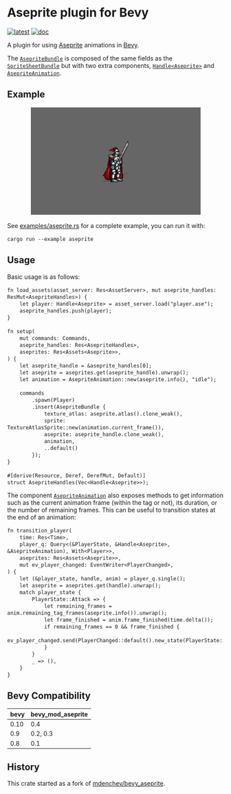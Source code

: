 # Aseprite plugin for Bevy

[![latest]][crates.io] [![doc]][docs.rs]

[latest]: https://img.shields.io/crates/v/bevy_mod_aseprite.svg
[crates.io]: https://crates.io/crates/bevy_mod_aseprite
[doc]: https://docs.rs/bevy_mod_aseprite/badge.svg
[docs.rs]: https://docs.rs/bevy_mod_aseprite

A plugin for using [Aseprite][] animations in [Bevy][].

The [`AsepriteBundle`][aseprite-bundle] is composed of the same fields as the
[`SpriteSheetBundle`][spritesheet-bundle] but with two extra components,
[`Handle<Aseprite>`][aseprite-handle] and [`AsepriteAnimation`][aseprite-anim].

[bevy]: https://bevyengine.org/
[aseprite]: https://www.aseprite.org/
[spritesheet-bundle]: https://docs.rs/bevy/latest/bevy/prelude/struct.SpriteSheetBundle.html
[aseprite-bundle]: https://docs.rs/bevy_mod_aseprite/latest/bevy_mod_aseprite/struct.AsepriteBundle.html
[aseprite-handle]: https://docs.rs/bevy_mod_aseprite/latest/bevy_mod_aseprite/struct.Aseprite.html
[aseprite-anim]: https://docs.rs/bevy_mod_aseprite/latest/bevy_mod_aseprite/struct.AsepriteAnimation.html

## Example

<p align="center">
    <img src="assets/player.gif" width="395" height="250" alt="Aseprite Example" />
</p>

See [examples/aseprite.rs][example-aseprite] for a complete example, you can run it with:

```ignore
cargo run --example aseprite
```

[example-aseprite]: https://github.com/lerouxrgd/bevy_mod_aseprite/blob/master/examples/aseprite.rs

## Usage

Basic usage is as follows:

```rust,ignore
fn load_assets(asset_server: Res<AssetServer>, mut aseprite_handles: ResMut<AsepriteHandles>) {
    let player: Handle<Aseprite> = asset_server.load("player.ase");
    aseprite_handles.push(player);
}

fn setup(
    mut commands: Commands,
    aseprite_handles: Res<AsepriteHandles>,
    aseprites: Res<Assets<Aseprite>>,
) {
    let aseprite_handle = &aseprite_handles[0];
    let aseprite = aseprites.get(aseprite_handle).unwrap();
    let animation = AsepriteAnimation::new(aseprite.info(), "idle");

    commands
        .spawn(Player)
        .insert(AsepriteBundle {
            texture_atlas: aseprite.atlas().clone_weak(),
            sprite: TextureAtlasSprite::new(animation.current_frame()),
            aseprite: aseprite_handle.clone_weak(),
            animation,
            ..default()
        });
}

#[derive(Resource, Deref, DerefMut, Default)]
struct AsepriteHandles(Vec<Handle<Aseprite>>);
```

The component [`AsepriteAnimation`][aseprite-anim] also exposes methods to get
information such as the current animation frame (within the tag or not), its duration,
or the number of remaining frames. This can be useful to transition states at the end of
an animation:

```rust,ignore
fn transition_player(
    time: Res<Time>,
    player_q: Query<(&PlayerState, &Handle<Aseprite>, &AsepriteAnimation), With<Player>>,
    aseprites: Res<Assets<Aseprite>>,
    mut ev_player_changed: EventWriter<PlayerChanged>,
) {
    let (&player_state, handle, anim) = player_q.single();
    let aseprite = aseprites.get(handle).unwrap();
    match player_state {
        PlayerState::Attack => {
            let remaining_frames = anim.remaining_tag_frames(aseprite.info()).unwrap();
            let frame_finished = anim.frame_finished(time.delta());
            if remaining_frames == 0 && frame_finished {
                ev_player_changed.send(PlayerChanged::default().new_state(PlayerState::Stand));
            }
        }
        _ => (),
    }
}
```

## Bevy Compatibility

| **bevy** | **bevy_mod_aseprite** |
|----------|-----------------------|
| 0.10     | 0.4                   |
| 0.9      | 0.2, 0.3              |
| 0.8      | 0.1                   |

## History

This crate started as a fork of [mdenchev/bevy_aseprite][].

[mdenchev/bevy_aseprite]: https://github.com/mdenchev/bevy_aseprite
